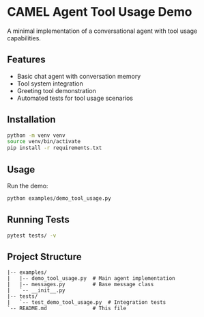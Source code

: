 # CAMEL Agent Tool Usage Demo

A minimal implementation of a conversational agent with tool usage capabilities.

## Features

- Basic chat agent with conversation memory
- Tool system integration
- Greeting tool demonstration
- Automated tests for tool usage scenarios

## Installation

```bash
python -m venv venv
source venv/bin/activate
pip install -r requirements.txt
```

## Usage

Run the demo:
```bash
python examples/demo_tool_usage.py
```

## Running Tests

```bash
pytest tests/ -v
```

## Project Structure

```
|-- examples/
|   |-- demo_tool_usage.py  # Main agent implementation
|   |-- messages.py         # Base message class
|   `-- __init__.py
|-- tests/
|   `-- test_demo_tool_usage.py  # Integration tests
`-- README.md               # This file
```
